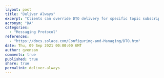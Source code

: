 ```yaml
---
layout: post
title: "Deliver Always"
excerpt: "Clients can override DTO delivery for specific topic subscriptions by applying the Deliver Always (DA) property to those subscriptions when they are added to the event broker."
acronym: "DA"
categories:
  - "Messaging Protocol"
references:
  - "https://docs.solace.com/Configuring-and-Managing/DTO.htm"
date: Thu, 09 Sep 2021 00:00:00 GMT
author: gvensan
comments: true
published: true
share: true
permalink: deliver-always
---
```

